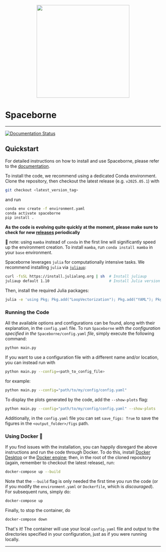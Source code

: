 <p align="center">
  <img src="https://github.com/user-attachments/assets/1e156ecb-75d5-4004-b768-cbd8edab7940" width="300">
</p>

<!-- ![sb_logo](https://github.com/user-attachments/assets/6c5d9280-70b2-4f66-8bfb-c513317aea06) -->

# Spaceborne

---

[![Documentation Status](https://readthedocs.org/projects/spaceborne/badge/?version=latest)](https://spaceborne.readthedocs.io/en/latest/?badge=latest)

## Quickstart

For detailed instructions on how to install and use Spaceborne, please refer to the [documentation](https://spaceborne.readthedocs.io/en/latest/).

To install the code, we recommend using a dedicated Conda environment. Clone the repository, then checkout the latest release (e.g. `v2025.05.1`) with

```bash
git checkout <latest_version_tag>
```

and run

```bash
conda env create -f environment.yaml
conda activate spaceborne
pip install .
```

**As the code is evolving quite quickly at the moment, please make sure to check for new [releases](https://github.com/davidesciotti/Spaceborne/releases) periodically**

🐍 note: using `mamba` instead of `conda` in the first line will significantly speed up the environment creation. To install `mamba`, run `conda install mamba` in your `base` environment.

Spaceborne leverages `julia` for computationally intensive tasks. We recommend installing `julia` via [`juliaup`](https://github.com/JuliaLang/juliaup):

```bash
curl -fsSL https://install.julialang.org | sh  # Install juliaup
juliaup default 1.10                           # Install Julia version 1.10
```

Then, install the required Julia packages:

```bash
julia -e 'using Pkg; Pkg.add("LoopVectorization"); Pkg.add("YAML"); Pkg.add("NPZ")'
```

### Running the Code

All the available options and configurations can be found, along with their explanation, in the `config.yaml` file. To run `Spaceborne` _with the configuration specified in the_ `Spaceborne/config.yaml` _file_, simply execute the following command:

```bash
python main.py
```

If you want to use a configuration file with a different name and/or location, you can instead run with

```bash
python main.py --config=<path_to_config_file>
```

for example:

```bash
python main.py --config="path/to/my/config/config.yaml"
```

To display the plots generated by the code, add the `--show-plots` flag:

```bash
python main.py --config="path/to/my/config/config.yaml" --show-plots
```

Additionally, in the `config.yaml` file you can set `save_figs: True` to save the figures in the `<output_folder>/figs` path.

### Using Docker 🐋

If you find issues with the installation, you can happily disregard the above instructions and run the code through Docker. To do this, install [Docker Desktop](https://www.docker.com/products/docker-desktop/) or the [Docker engine](https://docs.docker.com/engine/); then, in the root of the cloned repository (again, remember to checkout the latest release), run:

```bash
docker-compose up --build
```

Note that the `--build` flag is only needed the first time you run the code (or if you modify the `environment.yaml` or `Dockerfile`, which is _discouraged_). For subsequent runs, simply do:

```bash
docker-compose up
```

Finally, to stop the container, do

```bash
docker-compose down
```

That's it! The container will use your local `config.yaml` file and output to the directories specified in your configuration, just as if you were running locally.

---
